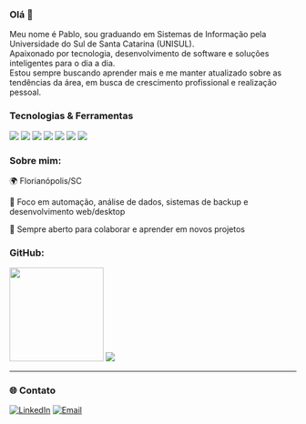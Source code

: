 <h3 align="left">Olá 👋</h3>
<p align="left">
  Meu nome é Pablo, sou graduando em Sistemas de Informação pela Universidade do Sul de Santa Catarina (UNISUL).<br>
  Apaixonado por tecnologia, desenvolvimento de software e soluções inteligentes para o dia a dia.<br>
  Estou sempre buscando aprender mais e me manter atualizado sobre as tendências da área, em busca de crescimento profissional e realização pessoal.
</p>

### Tecnologias & Ferramentas

<p align="left">
  <img src="https://img.shields.io/badge/Python-3776AB?style=for-the-badge&logo=python&logoColor=white" />
  <img src="https://img.shields.io/badge/Django-092E20?style=for-the-badge&logo=django&logoColor=white" />
  <img src="https://img.shields.io/badge/SQL-316192?style=for-the-badge&logo=sqlite&logoColor=white" />
  <img src="https://img.shields.io/badge/Java-ED8B00?style=for-the-badge&logo=java&logoColor=white" />
  <img src="https://img.shields.io/badge/Delphi-EF2D2D?style=for-the-badge&logoColor=white" />
  <img src="https://img.shields.io/badge/Git-F05032?style=for-the-badge&logo=git&logoColor=white" />
  <img src="https://img.shields.io/badge/Backup-000000?style=for-the-badge&logo=server&logoColor=white" />
</p>

### Sobre mim:

🌍 Florianópolis/SC

🎯 Foco em automação, análise de dados, sistemas de backup e desenvolvimento web/desktop

🤝 Sempre aberto para colaborar e aprender em novos projetos

### GitHub:

<p align="left">
  <img src="https://github-readme-stats.vercel.app/api?username=PabloLino&show_icons=true&theme=tokyonight" height="165"/>
  <img src="https://github-readme-stats.vercel.app/api/top-langs/?username=PabloLino&layout=compact&theme=tokyonight"/>
</p>

---

### 🌐 Contato

[![LinkedIn](https://img.shields.io/badge/-LinkedIn-0A66C2?style=for-the-badge&logo=linkedin&logoColor=white)](https://www.linkedin.com/in/seu-linkedin-aqui)
[![Email](https://img.shields.io/badge/-Email-EA4335?style=for-the-badge&logo=gmail&logoColor=white)](mailto:seuemail@exemplo.com)
